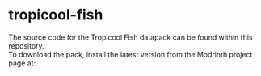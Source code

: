 # tropicool-fish
The source code for the Tropicool Fish datapack can be found within this repository. <br>
To download the pack, install the latest version from the Modrinth project page at: <br>
